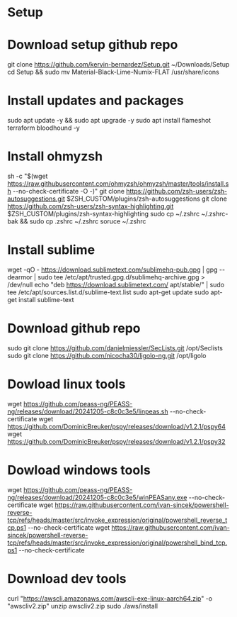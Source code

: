 # Setup
# Download setup github repo
git clone https://github.com/kervin-bernardez/Setup.git ~/Downloads/Setup
cd Setup && sudo mv Material-Black-Lime-Numix-FLAT /usr/share/icons

# Install updates and packages
sudo apt update -y && sudo apt upgrade -y
sudo apt install flameshot terraform bloodhound -y

# Install ohmyzsh
sh -c "$(wget https://raw.githubusercontent.com/ohmyzsh/ohmyzsh/master/tools/install.sh --no-check-certificate -O -)"
git clone https://github.com/zsh-users/zsh-autosuggestions.git $ZSH_CUSTOM/plugins/zsh-autosuggestions
git clone https://github.com/zsh-users/zsh-syntax-highlighting.git $ZSH_CUSTOM/plugins/zsh-syntax-highlighting
sudo cp ~/.zshrc ~/.zshrc-bak && sudo cp .zshrc ~/.zshrc
soruce ~/.zshrc

# Install sublime
wget -qO - https://download.sublimetext.com/sublimehq-pub.gpg | gpg --dearmor | sudo tee /etc/apt/trusted.gpg.d/sublimehq-archive.gpg > /dev/null
echo "deb https://download.sublimetext.com/ apt/stable/" | sudo tee /etc/apt/sources.list.d/sublime-text.list
sudo apt-get update
sudo apt-get install sublime-text

# Download github repo
sudo git clone https://github.com/danielmiessler/SecLists.git /opt/Seclists
sudo git clone https://github.com/nicocha30/ligolo-ng.git /opt/ligolo

# Dowload linux tools
wget https://github.com/peass-ng/PEASS-ng/releases/download/20241205-c8c0c3e5/linpeas.sh --no-check-certificate
wget https://github.com/DominicBreuker/pspy/releases/download/v1.2.1/pspy64
wget https://github.com/DominicBreuker/pspy/releases/download/v1.2.1/pspy32

# Dowload windows tools
wget https://github.com/peass-ng/PEASS-ng/releases/download/20241205-c8c0c3e5/winPEASany.exe --no-check-certificate
wget https://raw.githubusercontent.com/ivan-sincek/powershell-reverse-tcp/refs/heads/master/src/invoke_expression/original/powershell_reverse_tcp.ps1 --no-check-certificate
wget https://raw.githubusercontent.com/ivan-sincek/powershell-reverse-tcp/refs/heads/master/src/invoke_expression/original/powershell_bind_tcp.ps1 --no-check-certificate

# Download dev tools
curl "https://awscli.amazonaws.com/awscli-exe-linux-aarch64.zip" -o "awscliv2.zip"
unzip awscliv2.zip
sudo ./aws/install
